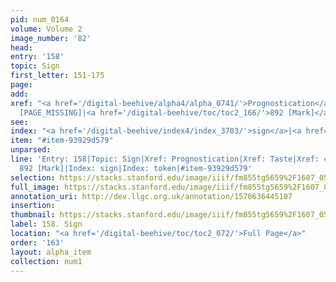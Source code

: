 ```yaml
---
pid: num_0164
volume: Volume 2
image_number: '82'
head: 
entry: '158'
topic: Sign
first_letter: 151-175
page: 
add: 
xref: "<a href='/digital-beehive/alpha4/alpha_0741/'>Prognostication</a>|<a href='/digital-beehive/alpha5/num_0162/'>Taste</a>|4736
  [PAGE_MISSING]|<a href='/digital-beehive/toc/toc2_166/'>892 [Mark]</a>"
see: 
index: "<a href='/digital-beehive/index4/index_3703/'>sign</a>|<a href='/digital-beehive/index5/index_4168/'>token</a>"
item: "#item-93929d579"
unparsed: 
line: 'Entry: 158|Topic: Sign|Xref: Prognostication|Xref: Taste|Xref: 4736 [PAGE_MISSING]|Xref:
  892 [Mark]|Index: sign|Index: token|#item-93929d579'
selection: https://stacks.stanford.edu/image/iiif/fm855tg5659%2F1607_0549/855,3526,2962,576/full/0/default.jpg
full_image: https://stacks.stanford.edu/image/iiif/fm855tg5659%2F1607_0549/full/full/0/default.jpg
annotation_uri: http://dev.llgc.org.uk/annotation/1570636445107
insertion: 
thumbnail: https://stacks.stanford.edu/image/iiif/fm855tg5659%2F1607_0549/855,3526,600,180/250,/0/default.jpg
label: 158. Sign
location: "<a href='/digital-beehive/toc/toc2_072/'>Full Page</a>"
order: '163'
layout: alpha_item
collection: num1
---
```

